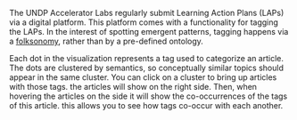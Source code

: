 The UNDP Accelerator Labs regularly submit Learning Action Plans (LAPs) via a digital platform. This platform comes with a functionality for tagging the LAPs. In the interest of spotting emergent patterns, tagging happens via a [folksonomy](https://en.wikipedia.org/wiki/Folksonomy), rather than by a pre-defined ontology.

Each dot in the visualization represents a tag used to categorize an article. The dots are clustered by semantics, so conceptually similar topics should appear in the same cluster. You can click on a cluster to bring up articles with those tags. the articles will show on the right side. Then, when hovering the articles on the side it will show the co-occurrences of the tags of this article. this allows you to see how tags co-occur with each another.
